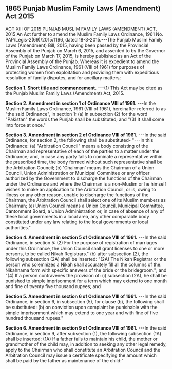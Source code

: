 ## 1865 Punjab Muslim Family Laws (Amendment) Act 2015
 
ACT XIII OF 2015
PUNJAB MUSLIM FAMILY LAWS (AMENDMENT) ACT, 2015
An Act further to amend the Muslim Family Laws Ordinance, 1961
No. PAP/Legis-2(69)/2015/1196, dated 18-3-2015.---The Punjab Muslim Family Laws (Amendment) Bill, 2015, having been passed by the Provincial Assembly of the Punjab on March 6, 2015, and assented to by the Governor of the Punjab on March 17, 2015, is hereby published as an Act of the Provincial Assembly of the Punjab.
Whereas it is expedient to amend the Muslim Family Laws Ordinance, 1961 (VIII of 1961) for purposes of protecting women from exploitation and providing them with expeditious resolution of family disputes, and for ancillary matters;

**Section 1. Short title and commencement.**
---(1) This Act may be cited as the Punjab Muslim Family Laws (Amendment) Act, 2015.

 

**Section 2. Amendment in section 1 of Ordinance VIII of 1961.**
---In the Muslim Family Laws Ordinance, 1961 (VIII of 1961), hereinafter referred to as "the said Ordinance", in section 1:
   (a) in subsection (2) for the word "Pakistan" the words the Punjab shall be substituted; and
   "(3) It shall come into force at once."

 

**Section 3. Amendment in section 2 of Ordinance VIII of 1961.**
---In the said Ordinance, for section 2, the following shall be substituted-
   "---In this Ordinance:
   (a) "Arbitration Council" means a body consisting of the Chairman and representative of each of the parties to a matter under the Ordinance; and, in case any party fails to nominate a representative within the prescribed time, the body formed without such representative shall be the Arbitration Council;
   (b) 'Chairman' means the Chairman of a Union Council, Union Administration or Municipal Committee or any officer authorized by the Government to discharge the functions of the Chairman under the Ordinance and where the Chairman is a non-Muslim or he himself wishes to make an application to the Arbitration Council, or is, owing to illness or any other reason, unable to discharge the functions of the Chairman, the Arbitration Council shall select one of its Muslim members as Chairman;
   (e) Union Council means a Union Council, Municipal Committee, Cantonment Board, a Union Administration or, in case of absence of any of these local governments in a local area, any other comparable body constituted under any law relating to the local governments or local authorities."

 

**Section 4. Amendment in section 5 of Ordinance VIII of 1961.**
---In the said Ordinance, in section 5:
   (2) For the purpose of registration of marriages under this Ordinance, the Union Council shall grant licenses to one or more persons, to be called Nikah Registrars."
   (b) after subsection (2), the following subsection (2A) shall be inserted:
   "(2A) The Nikah Registrar or the person who solemnizes a Nikah shall accurately fill all the columns of the. Nikahnama form with specific answers of the bride or the bridegroom."; and
   "(4) If a person contravenes the provision of:
   (i) subsection (2A), he shall be punished to simple imprisonment for a term which may extend to one month and fine of twenty five thousand rupees; and

 

**Section 5. Amendment in section 6 of Ordinance VIII of 1961.**
---In the said Ordinance, in section 6, in subsection (5), for clause (b), the following shall be substituted:
   (b) on conviction upon complaint be punishable with the simple imprisonment which may extend to one year and with fine of five hundred thousand rupees."

 

**Section 6. Amendment in section 9 of Ordinance VIII of 1961.**
---In the said Ordinance, in section 9, after subsection (1), the following subsection (1A) shall be inserted:
   (1A) If a father fails to maintain his child, the mother or grandmother of the child may, in addition to seeking any other legal remedy, apply to the Chairman who shall constitute an Arbitration Council and the Arbitration Council may issue a certificate specifying the amount which shall be paid by the father as maintenance of the child:"

